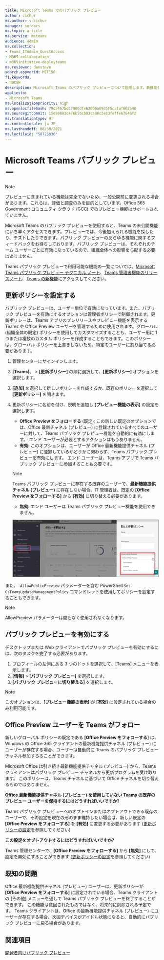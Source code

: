 ```yaml
---
title: Microsoft Teams でのパブリック プレビュー
author: cichur
ms.author: v-cichur
manager: serdars
ms.topic: article
ms.service: msteams
audience: admin
ms.collection:
- Teams_ITAdmin_GuestAccess
- M365-collaboration
- m365initiative-deployteams
ms.reviewer: dansteve
search.appverid: MET150
f1.keywords:
- NOCSH
description: Microsoft Teams のパブリック プレビューについて説明します。新機能を試して、フィードバックを送信してください。
appliesto:
- Microsoft Teams
ms.localizationpriority: high
ms.openlocfilehash: 79d5467bd57900dfe62006a09d5f5cafaf662640
ms.sourcegitcommit: 15e90083c47eb5bcb03ca80c2e83feffe67646f2
ms.translationtype: HT
ms.contentlocale: ja-JP
ms.lasthandoff: 08/30/2021
ms.locfileid: "58726836"
---
```

# <a name="microsoft-teams-public-preview"></a>Microsoft Teams パブリック プレビュー

> [!NOTE] 
> プレビューに含まれている機能は完全でないため、一般公開前に変更される場合があります。これらは、評価と調査のみを目的としています。Office 365 Government コミュニティ クラウド (GCC) でのプレビュー機能はサポートされていません。

Microsoft Teams のパブリック プレビューを使用すると、Teams の未公開機能にいち早くアクセスできます。プレビューでは、今後加えられる機能を探したり、テストしたりできます。パブリック プレビューのあらゆる機能に関するフィードバックをお待ちしております。パブリック プレビューは、それぞれのチーム ユーザーごとに有効になっているので、組織全体への影響を心配する必要はありません。

Teams パブリック プレビューで利用可能な機能の一覧については、[Microsoft Teams パブリック プレビュー テクニカル ノート](https://techcommunity.microsoft.com/t5/microsoft-teams-public-preview/bd-p/MicrosoftTeamsPublicPreview)、[Teams 管理者機能のリリースノート](/OfficeUpdates/teams-admin)、[Teams の新機能](https://support.microsoft.com/office/what-s-new-in-microsoft-teams-d7092a6d-c896-424c-b362-a472d5f105de)にアクセスしてください。

## <a name="set-the-update-policy"></a>更新ポリシーを設定する

パブリック プレビューは、ユーザー単位で有効になっています。また、パブリック プレビューを有効にするオプションは管理者ポリシーで制御されます。更新ポリシーは、Teams アプリのプレリリースやプレビュー機能を表示する Teams や Office Preview ユーザーを管理するために使用されます。グローバル (組織全体の既定) ポリシーを使用してカスタマイズすることも、ユーザー用に 1 つまたは複数のカスタム ポリシーを作成することもできます。このポリシーは、グローバル ポリシーを上書きしないため、特定のユーザーに割り当てる必要があります。

1. 管理センターにサインインします。

2. **[Teams]**、 > **[更新ポリシー]** の順に選択して、**[更新ポリシー]** オプションを選択します。

1. **[追加]** を選択して新しいポリシーを作成するか、既存のポリシーを選択して **[更新ポリシー]** を開きます。

2. 更新ポリシーに名前を付け、説明を追加し **[プレビュー機能の表示]** の設定を選択します。

   -   **Office Preview をフォローする** (既定): この新しい既定のオプションでは、Office 最新チャネル (プレビュー) に登録されているすべてのユーザーに対して、Teams パブリック プレビュー機能を自動的に有効にします。 エンド ユーザーが必要とするアクションはもうありません。
   -   **有効**: このオプションは、ユーザーが Office 最新機能提供チャネル (プレビュー) に登録しているかどうかに関わらず、Teams パブリック プレビューを有効にします。 エンド ユーザーは、Teams アプリで Teams パブリック プレビューに参加することも必要です。

   > [!NOTE]  
   > Teams パブリック プレビューに存在する既存のユーザーで、**最新機能提供チャネル (プレビュー)** に存在しない場合、IT 管理者は、既定の **[Office Preview をフォローする]** から **[有効]** に切り替える必要があります。
 
   - **無効**: エンド ユーザーは Teams パブリック プレビュー機能を使用できません。

    ![プレビュー設定ダイアログが表示されます。](media/public-preview-policy.png)  

また、`-AllowPublicPreview` パラメーターを含む PowerShell `Set-CsTeamsUpdateManagementPolicy` コマンドレットを使用してポリシーを設定することもできます。

> [!NOTE]   
> AllowPreview パラメーターは間もなく使用されなくなります。

## <a name="enable-public-preview"></a>パブリック プレビューを有効にする

デスクトップまたは Web クライアントでパブリック プレビューを有効にするには、次のタスクを完了する必要があります。

1. プロフィールの左側にある 3 つのドットを選択して、[Teams] メニューを表示します。
2. **[情報]** > **[パブリック プレビュー]** を選択します。
3. **[パブリック プレビューに切り替える]** を選択します。

> [!NOTE]  
> このオプションは、**[プレビュー機能の表示]** が **[有効]** に設定されている場合のみ利用可能です。

## <a name="teams-now-follows-office-preview-users"></a>Office Preview ユーザーを Teams がフォロー

新しいグローバル ポリシーの既定である **[Office Preview をフォローする]** は、Windows の Office 365 クライアントの最新機能提供チャネル (プレビュー) にユーザーが存在する場合、ユーザーは自動的に Teams のパブリック プレビュー チャネル参加するることができます。

Microsoft Office は引き続き最新機能提供チャネル (プレビュー) から、Teams クライアントはパブリック プレビュー チャネルから更新プログラムを受け取ります。 このポリシーは、Teams チャネルに基づいて Office チャネルを切り替えるものではありません。 

**Office 最新機能提供チャネル (プレビュー) を使用していない Teams の既存のプレビュー ユーザーを保持するにはどうすればいいですか?**

Teams パブリック プレビューへのオプトインまたはオプトアウトできる既存のユーザーで、その設定を現在の形のまま維持したい場合は、新しい既定の **[Office Preview をフォローする]** を **[有効]** に変更する必要があります ([更新ポリシーの設定](#set-the-update-policy)を参照してください)

**この設定をオプトアウトするにはどうすればいいですか?**

Teams 管理センターで、**[Office Preview をフォローする]** から **[無効]** にして、設定を無効にすることができます ([更新ポリシーの設定](#set-the-update-policy)を参照してください)

## <a name="known-issues"></a>既知の問題

Office 最新機能提供チャネル (プレビュー) ユーザーは、更新ポリシーが **[Office Preview をフォローする]** に設定されている場合、Teams クライアントの [その他] メニューを通して Teams パブリック プレビューを終了することができます。 この機能は意図されたものではなく、将来的に削除される予定です。 Teams クライアントは、Office の最新機能提供チャネル (プレビュー) にユーザーが存在する場合、次回デバイスがアイドル状態になると、自動的にパブリック プレビューに戻る場合があります。

## <a name="related-topics"></a>関連項目

[開発者向けパブリック プレビュー](/microsoftteams/platform/resources/dev-preview/developer-preview-intro)
